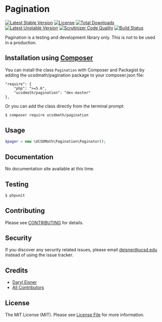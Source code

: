 # Pagination

[![Latest Stable Version](https://poser.pugx.org/ucsdmath/Pagination/v/stable)](https://packagist.org/packages/ucsdmath/Pagination)
[![License](https://poser.pugx.org/ucsdmath/Pagination/license)](https://packagist.org/packages/ucsdmath/Pagination)
[![Total Downloads](https://poser.pugx.org/ucsdmath/Pagination/downloads)](https://packagist.org/packages/ucsdmath/Pagination)
[![Latest Unstable Version](https://poser.pugx.org/ucsdmath/Pagination/v/unstable)](https://packagist.org/packages/ucsdmath/Pagination)
[![Scrutinizer Code Quality](https://scrutinizer-ci.com/g/ucsdmath/Pagination/badges/quality-score.png?b=master)](https://scrutinizer-ci.com/g/ucsdmath/Pagination/?branch=master)
[![Build Status](https://scrutinizer-ci.com/g/ucsdmath/Pagination/badges/build.png?b=master)](https://scrutinizer-ci.com/g/ucsdmath/Pagination/build-status/master)

Pagination is a testing and development library only. This is not to be used in a production.

## Installation using [Composer](http://getcomposer.org/)
You can install the class ```Pagination``` with Composer and Packagist by
adding the ucsdmath/pagination package to your composer.json file:

```
"require": {
    "php": ">=5.6",
    "ucsdmath/pagination": "dev-master"
},
```
Or you can add the class directly from the terminal prompt:

```bash
$ composer require ucsdmath/pagination
```

## Usage

``` php
$pager = new \UCSDMath\Pagination\Paginator();
```

## Documentation

No documentation site available at this time.
<!-- [Check out the documentation](http://math.ucsd.edu/~deisner/documentation/Pagination/) -->

## Testing

``` bash
$ phpunit
```

## Contributing

Please see [CONTRIBUTING](CONTRIBUTING.md) for details.

## Security

If you discover any security related issues, please email deisner@ucsd.edu instead of using the issue tracker.

## Credits

- [Daryl Eisner](https://github.com/UCSDMath)
- [All Contributors](../../contributors)

## License

The MIT License (MIT). Please see [License File](LICENSE) for more information.
